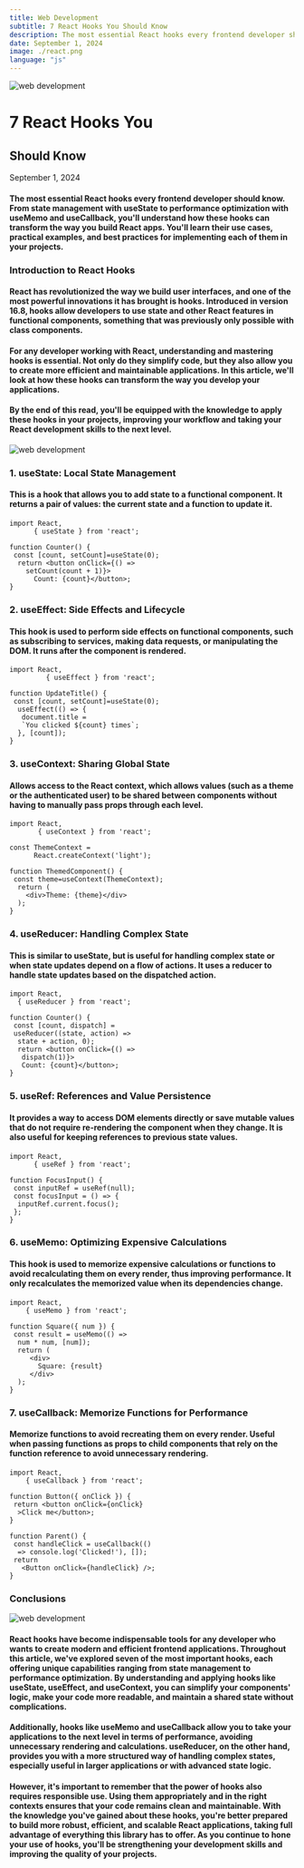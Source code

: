 ```yaml
---
title: Web Development
subtitle: 7 React Hooks You Should Know
description: The most essential React hooks every frontend developer should know. From state management with useState to performance optimization with useMemo and useCallback, you'll understand how these hooks can transform the way you build React apps. You'll learn their use cases, practical examples, and best practices for implementing each of them in your projects.
date: September 1, 2024
image: ./react.png
language: "js"
---
```


![web development](./react.png)

# 7 React Hooks You
## Should Know

September 1, 2024

#### The most essential React hooks every frontend developer should know. From state management with useState to performance optimization with useMemo and useCallback, you'll understand how these hooks can transform the way you build React apps. You'll learn their use cases, practical examples, and best practices for implementing each of them in your projects.

### Introduction to React Hooks

#### React has revolutionized the way we build user interfaces, and one of the most powerful innovations it has brought is hooks. Introduced in version 16.8, hooks allow developers to use state and other React features in functional components, something that was previously only possible with class components.

#### For any developer working with React, understanding and mastering hooks is essential. Not only do they simplify code, but they also allow you to create more efficient and maintainable applications. In this article, we'll look at how these hooks can transform the way you develop your applications.

#### By the end of this read, you'll be equipped with the knowledge to apply these hooks in your projects, improving your workflow and taking your React development skills to the next level.

![web development](./react-hooks.jpg)

### 1. useState: Local State Management

#### This is a hook that allows you to add state to a functional component. It returns a pair of values: the current state and a function to update it.

```
import React, 
      { useState } from 'react';

function Counter() {
 const [count, setCount]=useState(0);
  return <button onClick={() => 
    setCount(count + 1)}>
      Count: {count}</button>;
}
```

### 2. useEffect: Side Effects and Lifecycle

#### This hook is used to perform side effects on functional components, such as subscribing to services, making data requests, or manipulating the DOM. It runs after the component is rendered.

```
import React, 
         { useEffect } from 'react';

function UpdateTitle() {
 const [count, setCount]=useState(0);
  useEffect(() => {
   document.title = 
   `You clicked ${count} times`;
  }, [count]); 
}
```

### 3. useContext: Sharing Global State

#### Allows access to the React context, which allows values ​​(such as a theme or the authenticated user) to be shared between components without having to manually pass props through each level.

```
import React, 
       { useContext } from 'react';

const ThemeContext = 
      React.createContext('light');

function ThemedComponent() {
 const theme=useContext(ThemeContext);
  return ( 
    <div>Theme: {theme}</div>
  );
}
```

### 4. useReducer: Handling Complex State

#### This is similar to useState, but is useful for handling complex state or when state updates depend on a flow of actions. It uses a reducer to handle state updates based on the dispatched action.

```
import React, 
  { useReducer } from 'react';

function Counter() {
 const [count, dispatch] = 
 useReducer((state, action) => 
  state + action, 0);
  return <button onClick={() => 
   dispatch(1)}>
   Count: {count}</button>;
}

```

### 5. useRef: References and Value Persistence

#### It provides a way to access DOM elements directly or save mutable values ​​that do not require re-rendering the component when they change. It is also useful for keeping references to previous state values.

```
import React, 
      { useRef } from 'react';

function FocusInput() {
 const inputRef = useRef(null);
 const focusInput = () => {
  inputRef.current.focus();
 };
}

```

### 6. useMemo: Optimizing Expensive Calculations

#### This hook is used to memorize expensive calculations or functions to avoid recalculating them on every render, thus improving performance. It only recalculates the memorized value when its dependencies change.

```
import React, 
    { useMemo } from 'react';

function Square({ num }) {
 const result = useMemo(() => 
  num * num, [num]);
  return (
     <div>
       Square: {result}
     </div>
  );
}

```

### 7. useCallback: Memorize Functions for Performance

#### Memorize functions to avoid recreating them on every render. Useful when passing functions as props to child components that rely on the function reference to avoid unnecessary rendering.

```
import React, 
    { useCallback } from 'react';

function Button({ onClick }) {
 return <button onClick={onClick}
  >Click me</button>;
}

function Parent() {
 const handleClick = useCallback(() 
  => console.log('Clicked!'), []);
 return 
   <Button onClick={handleClick} />;
}

```

### Conclusions

![web development](./react-hooks1.jpg)

#### React hooks have become indispensable tools for any developer who wants to create modern and efficient frontend applications. Throughout this article, we've explored seven of the most important hooks, each offering unique capabilities ranging from state management to performance optimization. By understanding and applying hooks like useState, useEffect, and useContext, you can simplify your components' logic, make your code more readable, and maintain a shared state without complications.

#### Additionally, hooks like useMemo and useCallback allow you to take your applications to the next level in terms of performance, avoiding unnecessary rendering and calculations. useReducer, on the other hand, provides you with a more structured way of handling complex states, especially useful in larger applications or with advanced state logic.

#### However, it's important to remember that the power of hooks also requires responsible use. Using them appropriately and in the right contexts ensures that your code remains clean and maintainable. With the knowledge you've gained about these hooks, you're better prepared to build more robust, efficient, and scalable React applications, taking full advantage of everything this library has to offer. As you continue to hone your use of hooks, you'll be strengthening your development skills and improving the quality of your projects.
